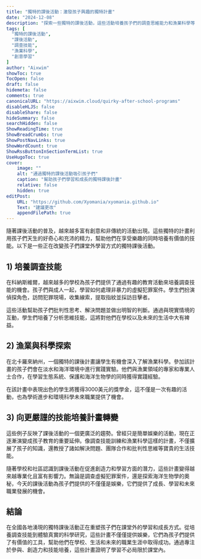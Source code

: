 ```yaml
---
title: "獨特的課後活動：激發孩子興趣的獨特計畫"
date: "2024-12-08"
description: "探索一些獨特的課後活動，這些活動培養孩子們的調查思維能力和漁業科學等技能。這些計畫正在將教育轉變為一場冒險。"
tags: [
  "獨特的課後活動",
  "課後活動",
  "調查技能",
  "漁業科學",
  "創意學習"
]
author: "Aixwim"
showToc: true
TocOpen: false
draft: false
hidemeta: false
comments: true
canonicalURL: "https://aixwim.cloud/quirky-after-school-programs"
disableHLJS: false
disableShare: false
hideSummary: false
searchHidden: false
ShowReadingTime: true
ShowBreadCrumbs: true
ShowPostNavLinks: true
ShowWordCount: true
ShowRssButtonInSectionTermList: true
UseHugoToc: true
cover:
    image: ""
    alt: "通過獨特的課後活動吸引孩子們"
    caption: "幫助孩子們學習和成長的獨特課後計畫"
    relative: false
    hidden: true
editPost:
    URL: "https://github.com/Xyomania/xyomania.github.io"
    Text: "建議更改"
    appendFilePath: true
---
```


隨著課後活動的普及，越來越多富有創意和非傳統的活動出現。這些獨特的計畫利用孩子們天生的好奇心和充沛的精力，幫助他們在享受樂趣的同時培養有價值的技能。以下是一些正在改變孩子們課堂外學習方式的獨特課後活動。

<!--more-->

## 1) 培養調查技能

在科納斯維爾，越來越多的學校為孩子們提供了通過有趣的教育活動來培養調查技能的機會。孩子們與成人一起，學習如何處理非暴力的虛擬犯罪案件。學生們扮演偵探角色，訪問犯罪現場，收集線索，提取指紋並採訪目擊者。

這些活動幫助孩子們批判性思考、解決問題並做出明智的判斷。通過與現實情境的互動，學生們培養了分析思維技能，這將對他們在學校以及未來的生活中大有裨益。

## 2) 漁業與科學探索

在北卡羅來納州，一個獨特的課後計畫讓學生有機會深入了解漁業科學。參加該計畫的孩子們會在淡水和海洋環境中進行實踐實驗。他們與漁業領域的專家和專業人士合作，在學習生態系統、保護和海洋生物學的同時獲得實踐經驗。

在該計畫中表現出色的學生將獲得3000美元的獎學金，這不僅是一次有趣的活動，也為學術進步和環境科學未來職業提供了機會。

## 3) 向更嚴謹的技能培養計畫轉變

這些例子反映了課後活動的一個更廣泛的趨勢。曾經只是簡單娛樂的活動，現在正逐漸演變成孩子教育的重要延伸。像調查技能訓練和漁業科學這樣的計畫，不僅擴展了孩子的知識，還教授了諸如解決問題、團隊合作和批判性思維等寶貴的生活技能。

隨著學校和社區認識到課後活動在促進創造力和學習方面的潛力，這些計畫變得越來越專業化且富有影響力。無論是調查虛擬犯罪案件，還是探索海洋生物學的奧秘，今天的課後活動為孩子們提供的不僅僅是娛樂，它們提供了成長、學習和未來職業發展的機會。

## 結論

在全國各地湧現的獨特課後活動正在重塑孩子們在課堂外的學習和成長方式。從培養調查技能到體驗真實的科學研究，這些計畫不僅僅提供娛樂，它們為孩子們提供了有價值的工具，幫助他們在學校、生活和未來的職業生涯中取得成功。通過專注於參與、創造力和技能培養，這些計畫證明了學習不必局限於課堂內。
